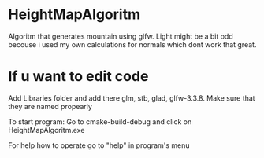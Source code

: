 # HeightMapAlgoritm
Algoritm that generates mountain using glfw.
Light might be a bit odd becouse i used my own calculations for normals which dont work that great.

# If u want to edit code
Add Libraries folder and add there glm, stb, glad, glfw-3.3.8. Make sure that they are named propearly

To start program:
	Go to cmake-build-debug and click on HeightMapAlgoritm.exe

For help how to operate go to "help" in program's menu
